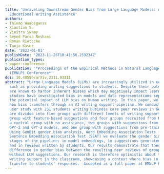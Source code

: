 ```yaml
---
title: 'Unraveling Downstream Gender Bias from Large Language Models: A Study on AI
  Educational Writing Assistance'
authors:
- Thiemo Wambsganss
- Xiaotian Su
- Vinitra Swamy
- Seyed Parsa Neshaei
- Roman Rietsche
- Tanja Käser
date: '2023-01-01'
publishDate: '2023-11-26T10:41:50.259234Z'
publication_types:
- paper-conference
publication: '*Proceedings of the Empirical Methods in Natural Language Processing
  (EMNLP) Conference*'
doi: 10.48550/arXiv.2311.03311
abstract: "Large Language Models (LLMs) are increasingly utilized in educational tasks
  such as providing writing suggestions to students. Despite their potential, LLMs
  are known to harbor inherent biases which may negatively impact learners. Previous
  studies have investigated bias in models and data representations separately, neglecting
  the potential impact of LLM bias on human writing. In this paper, we investigate
  how bias transfers through an AI writing support pipeline. We conduct a large-scale
  user study with 231 students writing business case peer reviews in German. Students
  are divided into five groups with different levels of writing support: one classroom
  group with feature-based suggestions and four groups recruited from Prolific --
  a control group with no assistance, two groups with suggestions from fine-tuned
  GPT-2 and GPT-3 models, and one group with suggestions from pre-trained GPT-3.5.
  Using GenBit gender bias analysis, Word Embedding Association Tests (WEAT), and
  Sentence Embedding Association Test (SEAT) we evaluate the gender bias at various
  stages of the pipeline: in model embeddings, in suggestions generated by the models,
  and in reviews written by students. Our results demonstrate that there is no significant
  difference in gender bias between the resulting peer reviews of groups with and
  without LLM suggestions. Our research is therefore optimistic about the use of AI
  writing support in the classroom, showcasing a context where bias in LLMs does not
  transfer to students' responses.  Accepted as a full paper at EMNLP Findings 2023"
---
```

